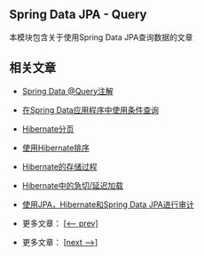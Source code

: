 ## Spring Data JPA - Query

本模块包含关于使用Spring Data JPA查询数据的文章

## 相关文章

- [Spring Data @Query注解](docs/SpringData-@Query注解.md)
- [在Spring Data应用程序中使用条件查询](docs/在SpringData应用程序中使用条件查询.md)
- [Hibernate分页](docs/Hibernate分页.md)
- [使用Hibernate排序](docs/使用Hibernate排序.md)
- [Hibernate的存储过程](docs/Hibernate的存储过程.md)
- [Hibernate中的急切/延迟加载](docs/Hibernate中的急切-延迟加载.md)
- [使用JPA，Hibernate和Spring Data JPA进行审计](docs/使用JPA-Hibernate和SpringDataJPA进行审计)

- 更多文章： [[<-- prev]](../spring-data-jpa-query-1/README.md)
- 更多文章： [[next -->]](../spring-data-jpa-query-3/README.md)